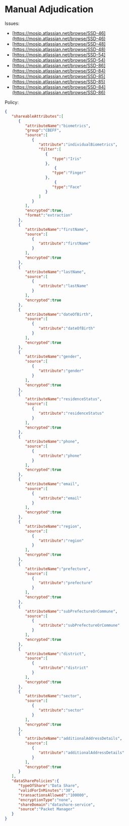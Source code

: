 # Manual Adjudication

Issues:
* [https://mosip.atlassian.net/browse/SSD-46](https://mosip.atlassian.net/browse/SSD-46)
* [https://mosip.atlassian.net/browse/SSD-48](https://mosip.atlassian.net/browse/SSD-48)
* [https://mosip.atlassian.net/browse/SSD-54](https://mosip.atlassian.net/browse/SSD-54)
* [https://mosip.atlassian.net/browse/SSD-86](https://mosip.atlassian.net/browse/SSD-84)
* [https://mosip.atlassian.net/browse/SSD-85](https://mosip.atlassian.net/browse/SSD-85)
* [https://mosip.atlassian.net/browse/SSD-84](https://mosip.atlassian.net/browse/SSD-86)


Policy:
```json
{
   "shareableAttributes":[
      {
         "attributeName":"biometrics",
         "group":"CBEFF",
         "source":[
            {
               "attribute":"individualBiometrics",
               "filter":[
                  {
                     "type":"Iris"
                  },
		              {
                     "type":"Finger"
                  },
		              {
                     "type":"Face"
                  }
               ]
            }
         ],
         "encrypted":true,
         "format":"extraction"
      },
      {
         "attributeName":"firstName",
         "source":[
            {
               "attribute":"firstName"
            }
         ],
         "encrypted":true
      },
      {
         "attributeName":"lastName",
         "source":[
            {
               "attribute":"lastName"
            }
         ],
         "encrypted":true
      },
      {
         "attributeName":"dateOfBirth",
         "source":[
            {
               "attribute":"dateOfBirth"
            }
         ],
         "encrypted":true
      },
      {
         "attributeName":"gender",
         "source":[
            {
               "attribute":"gender"
            }
         ],
         "encrypted":true
      },
      {
         "attributeName":"residenceStatus",
         "source":[
            {
               "attribute":"residenceStatus"
            }
         ],
         "encrypted":true
      },
      {
         "attributeName":"phone",
         "source":[
            {
               "attribute":"phone"
            }
         ],
         "encrypted":true
      },
      {
         "attributeName":"email",
         "source":[
            {
               "attribute":"email"
            }
         ],
         "encrypted":true
      },
      {
         "attributeName":"region",
         "source":[
            {
               "attribute":"region"
            }
         ],
         "encrypted":true
      },
      {
         "attributeName":"prefecture",
         "source":[
            {
               "attribute":"prefecture"
            }
         ],
         "encrypted":true
      },
      {
         "attributeName":"subPrefectureOrCommune",
         "source":[
            {
               "attribute":"subPrefectureOrCommune"
            }
         ],
         "encrypted":true
      },
      {
         "attributeName":"district",
         "source":[
            {
               "attribute":"district"
            }
         ],
         "encrypted":true
      },
      {
         "attributeName":"sector",
         "source":[
            {
               "attribute":"sector"
            }
         ],
         "encrypted":true
      },
      {
         "attributeName":"additionalAddressDetails",
         "source":[
            {
               "attribute":"additionalAddressDetails"
            }
         ],
         "encrypted":true
      }
   ],
   "dataSharePolicies":{
      "typeOfShare":"Data Share",
      "validForInMinutes":"30",
      "transactionsAllowed":"100000",
      "encryptionType":"none",
      "shareDomain":"datashare-service",
      "source":"Packet Manager"
   }
}

```